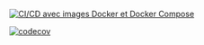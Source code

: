 [![CI/CD avec images Docker et Docker Compose](https://github.com/Ismail-Mouyahada/cicd-projet-docker/actions/workflows/main.yml/badge.svg?branch=main)](https://github.com/Ismail-Mouyahada/cicd-projet-docker/actions/workflows/main.yml)

[![codecov](https://codecov.io/gh/Ismail-Mouyahada/cicd-projet-docker/graph/badge.svg?token=7M3GFCQ37L)](https://codecov.io/gh/Ismail-Mouyahada/cicd-projet-docker)